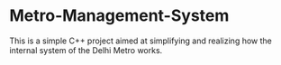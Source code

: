 # Metro-Management-System
This is a simple C++ project aimed at simplifying and realizing how the internal system of the Delhi Metro works.
